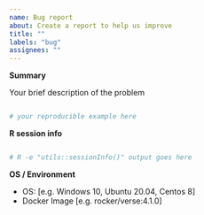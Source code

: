 ```yaml
---
name: Bug report
about: Create a report to help us improve
title: ""
labels: "bug"
assignees: ""
---
```


<!--
**Thank you for wanting to report a bug!**


⚠
Verify first that your issue is not already reported on
../search?q=is%3Aissue&type=issues.

Also test if the latest main branch are affected too.
-->

**Summary**

<!--
Please briefly describe your problem and, when relevant, the output you expect.
Please also provide the output of `utils::sessionInfo()` or
`devtools::session_info()` at the end of your post.

If at all possible, please include a minimal, reproducible
example https://stackoverflow.com/questions/5963269/how-to-make-a-great-r-reproducible-example.
-->

Your brief description of the problem

```r

# your reproducible example here

```

**R session info**

<!--
Paste verbatim output from `R -e "utils::sessionInfo()"` below.
-->

```sh

# R -e "utils::sessionInfo()" output goes here

```

**OS / Environment**

<!--
Provide all relevant information below, e.g. target OS versions, docker image, etc.
-->

- OS: [e.g. Windows 10, Ubuntu 20.04, Centos 8]
- Docker Image [e.g. rocker/verse:4.1.0]
